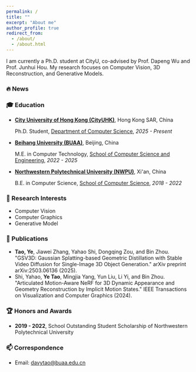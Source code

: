 ```yaml
---
permalink: /
title: ""
excerpt: "About me"
author_profile: true
redirect_from: 
  - /about/
  - /about.html
---
```


I am currently a Ph.D. student at CityU, co-advised by Prof. Dapeng Wu and Prof. Junhui Hou. My research focuses on Computer Vision, 3D Reconstruction, and Generative Models.

### 🔥 News

### 🎓 Education
- **[City University of Hong Kong (CityUHK)](https://www.cityu.edu.hk/)**, Hong Kong SAR, China

  Ph.D. Student, [Department of Computer Science](https://www.cs.cityu.edu.hk/), *2025 - Present*
- **[Beihang University (BUAA)](https://buaa.edu.cn/)**, Beijing, China
  
  M.E. in Computer Technology, [School of Computer Science and Engineering](http://scse.buaa.edu.cn/), *2022 - 2025*
- **[Northwestern Polytechnical University (NWPU)](https://www.nwpu.edu.cn/)**, Xi'an, China
  
  B.E. in Computer Science, [School of Computer Science](https://jsj.nwpu.edu.cn/), *2018 - 2022*


### 🔭 Research Interests
- Computer Vision
- Computer Graphics
- Generative Model

### 📖 Publications
- **Tao, Ye**, Jiawei Zhang, Yahao Shi, Dongqing Zou, and Bin Zhou. "GSV3D: Gaussian Splatting-based Geometric Distillation with Stable Video Diffusion for Single-Image 3D Object Generation." arXiv preprint arXiv:2503.06136 (2025).
- Shi, Yahao, **Ye Tao**, Mingjia Yang, Yun Liu, Li Yi, and Bin Zhou. "Articulated Motion-Aware NeRF for 3D Dynamic Appearance and Geometry Reconstruction by Implicit Motion States." IEEE Transactions on Visualization and Computer Graphics (2024).

### 🏆 Honors and Awards
- **2019 - 2022**, School Outstanding Student Scholarship of Northwestern Polytechnical University

### 📫 Correspondence
- Email: [davytao@buaa.edu.cn](mailto:davytao@buaa.edu.cn)
